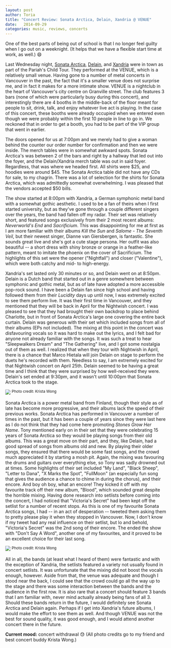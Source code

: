 ```yaml
---
layout: post
author: Toria
title: "Concert Review: Sonata Arctica, Delain, Xandria @ VENUE"
date:   2014-09-29
categories: music, reviews, concerts
---
```


One of the best parts of being out of school is that I no longer feel guilty when I go out on a weeknight. (It helps that we have a flexible start time at work, as well.) :smile: 

Last Wednesday night, [Sonata Arctica][sonataweb], [Delain][delainweb], and [Xandria][xandriaweb] were in town as part of the Pariah's Child Tour. They performed at the VENUE, which is a relatively small venue. Having gone to a number of metal concerts in Vancouver in the past, the fact that it's a smaller venue does not surprise me, and in fact it makes for a more intimate show. VENUE is a nightclub in the heart of Vancouver's city centre on Granville street. The club features 3 bars (none of which were particularly busy during this concert), and interestingly there are 4 booths in the middle-back of the floor meant for people to sit, drink, talk, and enjoy whatever live act is playing. In the case of this concert, these booths were already occupied when we entered even though we were probably within the first 10 people in line to go in. We reckoned that in order to get a booth, you had to be part of the VIP group that went in earlier.

The doors opened for us at 7:00pm and we merely had to give a woman behind the counter our order number for confirmation and then we were inside. The merch tables were in somewhat awkward spots. Sonata Arctica's was between 2 of the bars and right by a hallway that led out into the foyer, and the Delain/Xandria merch table was out in said foyer. Regardless, that was where we headed first. All shirts were $25, and hoodies were around $45. The Sonata Arctica table did not have any CDs for sale, to my chagrin. There was a lot of selection for the shirts for Sonata Arctica, which was admittedly somewhat overwhelming. I was pleased that the vendors accepted $50 bills.

The show started at 8:00pm with Xandria, a German symphonic metal band with a somewhat gothic aesthetic. I used to be a fan of theirs when I first started university, but as they've gone through a couple different singers over the years, the band had fallen off my radar. Their set was relatively short, and featured songs exclusively from their 2 most recent albums: *Neverworld's End* and *Sacrificium*. This was disappointing for me at first as I am more familiar with their albums *Kill the Sun* and *Salome - The Seventh Veil*, but their newest singer, Dianne van Giersbergen, is fantastic. She sounds great live and she's got a cute stage persona. Her outfit was also beautiful -- a short dress with shiny bronze or orange in a feather-like pattern, meant to imitate the phoenix on the cover of Sacrificium. The highlights of this set were the opener ("Nightfall") and closer ("Valentine"), which were both catchy and mid- to high-energy.

Xandria's set lasted only 30 minutes or so, and Delain went on at 8:50pm. Delain is a Dutch band that started out in a genre somewhere between symphonic and gothic metal, but as of late have adopted a more accessible pop-rock sound. I have been a Delain fan since high school and having followed them from their *Lucidity* days up until now, I was extremely excited to see them perform live. It was their first time in Vancouver, and they mentioned that they will be back in April for the Nightwish concert. I was pleased to see that they had brought their own backdrop to place behind Charlotte, but in front of Sonata Arctica's large one covering the entire back curtain. Delain was generous with their set which included songs from all of their albums (EPs not included). The mixing at this point in the concert was disfavouring vocals so it was hard to make out the lyrics, and I felt bad for anyone not already familiar with the songs. It was such a treat to hear "Sleepwalkers Dream" and "The Gathering" live, and I got some nostalgia out of them as well. I realized that when they tour with Nightwish in April, there is a chance that Marco Hietala will join Delain on stage to perform the duets he's recorded with them. Needless to say, I am extremely excited for that Nightwish concert on April 25th. Delain seemed to be having a great time and I think that they were surprised by how well-received they were. Delain's set ended at 9:30pm, and it wasn't until 10:00pm that Sonata Arctica took to the stage.

[<img class="content-img" src="https://s3-us-west-2.amazonaws.com/img.toriatalks/delain-2.jpg">](https://s3-us-west-2.amazonaws.com/img.toriatalks/delain-2.jpg)
<sup>Photo credit: Krista Wong</sup>

Sonata Arctica is a power metal band from Finland, though their style as of late has become more progressive, and their albums lack the speed of their previous works. Sonata Arctica has performed in Vancouver a number of times in the past, but it has been a couple of years since they were last here as I do not think that they had come here promoting *Stones Grow Her Name*. Tony mentioned early on in their set that they were celebrating 15 years of Sonata Arctica so they would be playing songs from their old albums. This was a great move on their part, and they, like Delain, had a good spread of songs from albums old and new. By playing their older songs, they ensured that there would be some fast songs, and the crowd much appreciated it by starting a mosh pit. Again, the mixing was favouring the drums and guitars over everything else, so Tony was sadly drowned out at times. Some highlights of their set included "My Land", "Black Sheep", "Letter to Dana", "X Marks the Spot", "FullMoon" (an especially fun song that gives the audience a chance to chime in during the chorus), and their encore. And boy oh boy, what an encore! They kicked it off with my favourite track off their new album, "Blood", which sounded great despite the horrible mixing. Having done research into setlists before coming into the concert, I had noticed that "Victoria's Secret" had been kept off the setlist for a number of recent stops. As this is one of my favourite Sonata Arctica songs, I had -- in an act of desperation -- tweeted them asking them to pretty please play it when they stopped in Vancouver. Now, I don't know if my tweet had any real influence on their setlist, but lo and behold, "Victoria's Secret" was the 2nd song of their encore. The ended the show with "Don't Say A Word", another one of my favourites, and it proved to be an excellent choice for their last song.

[<img class="content-img" src="https://s3-us-west-2.amazonaws.com/img.toriatalks/sa-1.jpg">](https://s3-us-west-2.amazonaws.com/img.toriatalks/sa-1.jpg)
<sup>Photo credit: Krista Wong</sup>

All in all, the bands (at least what I heard of them) were fantastic and with the exception of Xandria, the setlists featured a variety not usually found in concert setlists. It was unfortunate that the mixing did not boost the vocals enough, however. Aside from that, the venue was adequate and though I stood near the back, I could see that the crowd could go all the way up to the stage and there was some interaction between the bands and the audience in the first row. It is also rare that a concert should feature 3 bands that I am familiar with, never mind actually already being fans of all 3. Should these bands return in the future, I would definitely see Sonata Arctica and Delain again. Perhaps if I get into Xandria's future albums, I would make the effort to see them as well. And though VENUE was not the best for sound quality, it was good enough, and I would attend another concert there in the future.

**Current mood:** concert withdrawal :sweat:
(All photo credits go to my friend and best concert buddy Krista Wong.)

[sonataweb]: http://sonataarctica.info/
[delainweb]: http://www.delain.nl/
[xandriaweb]: http://xandria.de/
